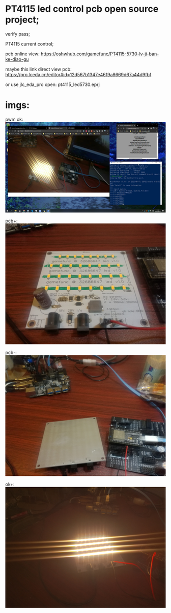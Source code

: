 # PT4115 led control pcb open source project;

verify pass;

PT4115 current control;



pcb online view: https://oshwhub.com/gamefunc/PT4115-5730-lv-ji-ban-ke-diao-gu

maybe this link direct view pcb: https://pro.lceda.cn/editor#id=12d567b1347e46f9a8669d67a44d9fbf

or use jlc_eda_pro open: pt4115_led5730.eprj



# imgs:

pwm ok:
![image](https://raw.githubusercontent.com/gamefunc/PT4115---5730-led-control---open-pcb-/main/imgs/pwm.jpg)

pcb+:
![image](https://raw.githubusercontent.com/gamefunc/PT4115---5730-led-control---open-pcb-/main/imgs/pcb%2B.jpg)

pcb-:
![image](https://raw.githubusercontent.com/gamefunc/PT4115---5730-led-control---open-pcb-/main/imgs/pcb-.jpg)

ok+:
![image](https://raw.githubusercontent.com/gamefunc/PT4115---5730-led-control---open-pcb-/main/imgs/ok.jpg)


